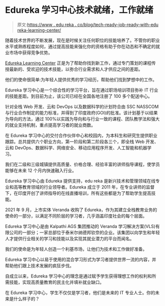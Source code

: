 # Edureka 学习中心技术就绪，工作就绪

> 原文:[https://www . edu reka . co/blog/tech-ready-job-ready-with-edu reka-learning-center/](https://www.edureka.co/blog/tech-ready-job-ready-with-edureka-learning-center/)

随着技术世界的不断发展，现在是时候关注任何职位的技能培养了。不管你的职业水平或熟练程度如何，通过提高技能来强化你的资格有助于你在动态和不确定的就业市场中获得竞争优势。

[Edureka Learning Center](https://www.edureka.co/learning-center) 正是为了帮助你找到新工作，通过专门策划的课程传授最新的、受欢迎的技术技能，以弥合行业需求和人才供应之间的差距。

他们的使命很简单:为年轻人提供优秀的学习经历，帮助他们找到梦想中的工作。

Edureka 学习中心是一个综合性的学习平台，旨在通过职场培训项目弥补 IT 行业的技能差距。到目前为止，该公司已经在全国各地注册了 100 多个配送中心。

针对全栈 Web 开发、云和 DevOps 以及数据科学的计划符合由 SSC NASSCOM 与行业合作制定的能力标准，并得到了印度政府(GOI)的批准。该计划基于以结果为导向的方法，通过 100%以实践为导向和与行业一致的课程、团队教学法和强大的就业支持机制，重点提高学习者的就业商数。

在 Edureka 学习中心的交付合作伙伴中心和校园内，为本科生和研究生提供职业跟踪。总共提供六个职业方向，第一阶段和第二阶段各三个，即全栈 Web 开发、云和 DevOps、数据科学、网络安全、移动应用程序开发、人工智能和机器学习。

我们在二级和三级城镇提供高质量、价格合理、经验丰富的讲师指导课程，使学员能够在未来 12 个月内快速融入行业。

Edureka 学习中心由 Edureka 提供支持，edu reka 是新兴技术和管理领域在线专业和高等教育领域的行业领导者。Edureka 成立于 2011 年，在专业讲师的监督下，在印度开创了讲师指导的在线直播培训，所有这些都是为了帮助学生提高技能。

2021 年 9 月，上市实体 Veranda 收购了 Edureka，作为其建立全栈教育业务的使命的一部分，以满足不同阶层的学习者，几乎涵盖印度社会的每个层面。

Edureka 学习中心是由 Kalpathi AGS 集团推动的 Veranda 学习解决方案(VLS)有限公司的一部分；一家总部位于泰米尔纳德邦钦奈的企业。该集团以向学生和年轻人才提供行业相关的学习和技能以及实现其就业潜力的平台而闻名。

我们的使命是为年轻人创造一个利基市场，让他们为技术和工作做好准备。

Edureka 学习中心以易于使用的混合学习形式为学习者提供世界一流的内容，并帮助他们跟上技术发展的疯狂步伐。

自成立以来，Edureka 学习中心的理念是通过赋予学生获得理想工作的权利和所需技能，实现高质量教育的民主化并填补就业缺口。

在 Edureka 学习中心，学生不仅仅是学习者，他们是未来的 IT 专业人士。你的未来是什么样子的？